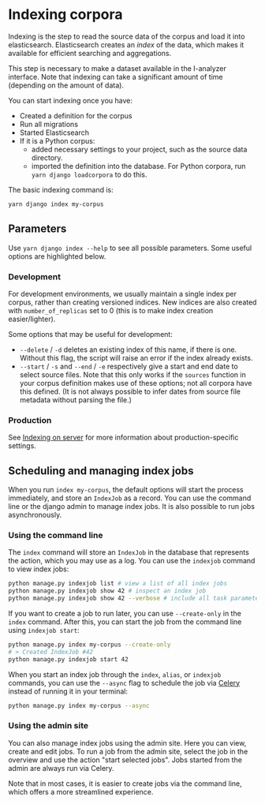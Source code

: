 # Indexing corpora

Indexing is the step to read the source data of the corpus and load it into elasticsearch. Elasticsearch creates an *index* of the data, which makes it available for efficient searching and aggregations.

This step is necessary to make a dataset available in the I-analyzer interface. Note that indexing can take a significant amount of time (depending on the amount of data).

You can start indexing once you have:
- Created a definition for the corpus
- Run all migrations
- Started Elasticsearch
- If it is a Python corpus:
    - added necessary settings to your project, such as the source data directory.
    - imported the definition into the database. For Python corpora, run `yarn django loadcorpora` to do this.

The basic indexing command is:

```bash
yarn django index my-corpus
```

## Parameters

Use `yarn django index --help` to see all possible parameters. Some useful options are highlighted below.

### Development

For development environments, we usually maintain a single index per corpus, rather than creating versioned indices. New indices are also created with `number_of_replicas` set to 0 (this is to make index creation easier/lighter).

Some options that may be useful for development:

- `--delete` / `-d` deletes an existing index of this name, if there is one. Without this flag, the script will raise an error if the index already exists.
- `--start` / `-s` and `--end` / `-e` respectively give a start and end date to select source files. Note that this only works if the `sources` function in your corpus definition makes use of these options; not all corpora have this defined. (It is not always possible to infer dates from source file metadata without parsing the file.)

### Production

See [Indexing on server](documentation/Indexing-on-server.md) for more information about production-specific settings.

## Scheduling and managing index jobs

When you run `index my-corpus`, the default options will start the process immediately, and store an `IndexJob` as a record. You can use the command line or the django admin to manage index jobs. It is also possible to run jobs asynchronously.

### Using the command line

The `index` command will store an `IndexJob` in the database that represents the action, which you may use as a log. You can use the `indexjob` command to view index jobs:

```sh
python manage.py indexjob list # view a list of all index jobs
python manage.py indexjob show 42 # inspect an index job
python manage.py indexjob show 42 --verbose # include all task parameters
```

If you want to create a job to run later, you can use `--create-only` in the `index` command. After this, you can start the job from the command line using `indexjob start`:

```sh
python manage.py index my-corpus --create-only
# > Created IndexJob #42
python manage.py indexjob start 42
```

When you start an index job through the `index`, `alias`, or `indexjob` commands, you can use the `--async` flag to schedule the job via [Celery](./Celery.md) instead of running it in your terminal:

```sh
python manage.py index my-corpus --async
```

### Using the admin site

You can also manage index jobs using the admin site. Here you can view, create and edit jobs. To run a job from the admin site, select the job in the overview and use the action "start selected jobs". Jobs started from the admin are always run via Celery.

Note that in most cases, it is easier to create jobs via the command line, which offers a more streamlined experience.

